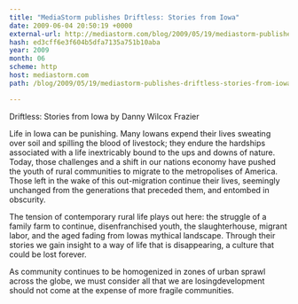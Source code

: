 ```yaml
---
title: "MediaStorm publishes Driftless: Stories from Iowa"
date: 2009-06-04 20:50:19 +0000
external-url: http://mediastorm.com/blog/2009/05/19/mediastorm-publishes-driftless-stories-from-iowa/
hash: ed3cff6e3f604b5dfa7135a751b10aba
year: 2009
month: 06
scheme: http
host: mediastorm.com
path: /blog/2009/05/19/mediastorm-publishes-driftless-stories-from-iowa/

---
```


Driftless: Stories from Iowa by Danny Wilcox Frazier

Life in Iowa can be punishing. Many Iowans expend their lives sweating over soil and spilling the blood of livestock; they endure the hardships associated with a life inextricably bound to the ups and downs of nature. Today, those challenges and a shift in our nations economy have pushed the youth of rural communities to migrate to the metropolises of America. Those left in the wake of this out-migration continue their lives, seemingly unchanged from the generations that preceded them, and entombed in obscurity.

The tension of contemporary rural life plays out here: the struggle of a family farm to continue, disenfranchised youth, the slaughterhouse, migrant labor, and the aged fading from Iowas mythical landscape. Through their stories we gain insight to a way of life that is disappearing, a culture that could be lost forever.

As community continues to be homogenized in zones of urban sprawl across the globe, we must consider all that we are losingdevelopment should not come at the expense of more fragile communities.
